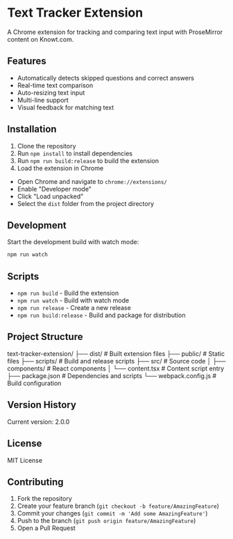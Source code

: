 # Text Tracker Extension

A Chrome extension for tracking and comparing text input with ProseMirror content on Knowt.com.

## Features

- Automatically detects skipped questions and correct answers
- Real-time text comparison
- Auto-resizing text input
- Multi-line support
- Visual feedback for matching text

## Installation

1. Clone the repository
2. Run `npm install` to install dependencies
3. Run `npm run build:release` to build the extension
4. Load the extension in Chrome

- Open Chrome and navigate to `chrome://extensions/`
- Enable "Developer mode"
- Click "Load unpacked"
- Select the `dist` folder from the project directory

## Development

Start the development build with watch mode:

```bash
npm run watch
```

## Scripts

- `npm run build` - Build the extension
- `npm run watch` - Build with watch mode
- `npm run release` - Create a new release
- `npm run build:release` - Build and package for distribution

## Project Structure

text-tracker-extension/
├── dist/ # Built extension files
├── public/ # Static files
├── scripts/ # Build and release scripts
├── src/ # Source code
│ ├── components/ # React components
│ └── content.tsx # Content script entry
├── package.json # Dependencies and scripts
└── webpack.config.js # Build configuration

## Version History

Current version: 2.0.0

## License

MIT License

## Contributing

1. Fork the repository
2. Create your feature branch (`git checkout -b feature/AmazingFeature`)
3. Commit your changes (`git commit -m 'Add some AmazingFeature'`)
4. Push to the branch (`git push origin feature/AmazingFeature`)
5. Open a Pull Request
